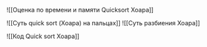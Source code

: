 ![[Оценка по времени и памяти Quicksort Хоара]]



![[Суть quick sort (Хоара) на пальцах]]
![[Суть разбиения Хоара]]

![[Код Quick sort Хоара]]
